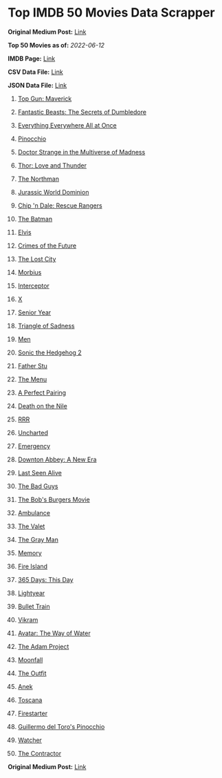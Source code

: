 # Top IMDB 50 Movies Data Scrapper

**Original Medium Post:** [Link](https://medium.com/@nishantsahoo/which-movie-should-i-watch-5c83a3c0f5b1) 

**Top 50 Movies as of:** _2022-06-12_

**IMDB Page:** [Link](http://www.imdb.com/search/title?release_date=2022,2022&title_type=feature)

**CSV Data File:** [Link](/Data/data.csv)

**JSON Data File:** [Link](/Data/data.json)

1. [Top Gun: Maverick](https://www.imdb.com/title/tt1745960/?ref_=adv_li_tt)

2. [Fantastic Beasts: The Secrets of Dumbledore](https://www.imdb.com/title/tt4123432/?ref_=adv_li_tt)

3. [Everything Everywhere All at Once](https://www.imdb.com/title/tt6710474/?ref_=adv_li_tt)

4. [Pinocchio](https://www.imdb.com/title/tt4593060/?ref_=adv_li_tt)

5. [Doctor Strange in the Multiverse of Madness](https://www.imdb.com/title/tt9419884/?ref_=adv_li_tt)

6. [Thor: Love and Thunder](https://www.imdb.com/title/tt10648342/?ref_=adv_li_tt)

7. [The Northman](https://www.imdb.com/title/tt11138512/?ref_=adv_li_tt)

8. [Jurassic World Dominion](https://www.imdb.com/title/tt8041270/?ref_=adv_li_tt)

9. [Chip 'n Dale: Rescue Rangers](https://www.imdb.com/title/tt3513500/?ref_=adv_li_tt)

10. [The Batman](https://www.imdb.com/title/tt1877830/?ref_=adv_li_tt)

11. [Elvis](https://www.imdb.com/title/tt3704428/?ref_=adv_li_tt)

12. [Crimes of the Future](https://www.imdb.com/title/tt14549466/?ref_=adv_li_tt)

13. [The Lost City](https://www.imdb.com/title/tt13320622/?ref_=adv_li_tt)

14. [Morbius](https://www.imdb.com/title/tt5108870/?ref_=adv_li_tt)

15. [Interceptor](https://www.imdb.com/title/tt14174940/?ref_=adv_li_tt)

16. [X](https://www.imdb.com/title/tt13560574/?ref_=adv_li_tt)

17. [Senior Year](https://www.imdb.com/title/tt5315212/?ref_=adv_li_tt)

18. [Triangle of Sadness](https://www.imdb.com/title/tt7322224/?ref_=adv_li_tt)

19. [Men](https://www.imdb.com/title/tt13841850/?ref_=adv_li_tt)

20. [Sonic the Hedgehog 2](https://www.imdb.com/title/tt12412888/?ref_=adv_li_tt)

21. [Father Stu](https://www.imdb.com/title/tt14439896/?ref_=adv_li_tt)

22. [The Menu](https://www.imdb.com/title/tt9764362/?ref_=adv_li_tt)

23. [A Perfect Pairing](https://www.imdb.com/title/tt15215512/?ref_=adv_li_tt)

24. [Death on the Nile](https://www.imdb.com/title/tt7657566/?ref_=adv_li_tt)

25. [RRR](https://www.imdb.com/title/tt8178634/?ref_=adv_li_tt)

26. [Uncharted](https://www.imdb.com/title/tt1464335/?ref_=adv_li_tt)

27. [Emergency](https://www.imdb.com/title/tt13650600/?ref_=adv_li_tt)

28. [Downton Abbey: A New Era](https://www.imdb.com/title/tt11703710/?ref_=adv_li_tt)

29. [Last Seen Alive](https://www.imdb.com/title/tt15004136/?ref_=adv_li_tt)

30. [The Bad Guys](https://www.imdb.com/title/tt8115900/?ref_=adv_li_tt)

31. [The Bob's Burgers Movie](https://www.imdb.com/title/tt7466442/?ref_=adv_li_tt)

32. [Ambulance](https://www.imdb.com/title/tt4998632/?ref_=adv_li_tt)

33. [The Valet](https://www.imdb.com/title/tt4081630/?ref_=adv_li_tt)

34. [The Gray Man](https://www.imdb.com/title/tt1649418/?ref_=adv_li_tt)

35. [Memory](https://www.imdb.com/title/tt11827628/?ref_=adv_li_tt)

36. [Fire Island](https://www.imdb.com/title/tt15218000/?ref_=adv_li_tt)

37. [365 Days: This Day](https://www.imdb.com/title/tt12996154/?ref_=adv_li_tt)

38. [Lightyear](https://www.imdb.com/title/tt10298810/?ref_=adv_li_tt)

39. [Bullet Train](https://www.imdb.com/title/tt12593682/?ref_=adv_li_tt)

40. [Vikram](https://www.imdb.com/title/tt9179430/?ref_=adv_li_tt)

41. [Avatar: The Way of Water](https://www.imdb.com/title/tt1630029/?ref_=adv_li_tt)

42. [The Adam Project](https://www.imdb.com/title/tt2463208/?ref_=adv_li_tt)

43. [Moonfall](https://www.imdb.com/title/tt5834426/?ref_=adv_li_tt)

44. [The Outfit](https://www.imdb.com/title/tt14114802/?ref_=adv_li_tt)

45. [Anek](https://www.imdb.com/title/tt13919802/?ref_=adv_li_tt)

46. [Toscana](https://www.imdb.com/title/tt13276352/?ref_=adv_li_tt)

47. [Firestarter](https://www.imdb.com/title/tt1798632/?ref_=adv_li_tt)

48. [Guillermo del Toro's Pinocchio](https://www.imdb.com/title/tt1488589/?ref_=adv_li_tt)

49. [Watcher](https://www.imdb.com/title/tt12004038/?ref_=adv_li_tt)

50. [The Contractor](https://www.imdb.com/title/tt10323676/?ref_=adv_li_tt)

**Original Medium Post:** [Link](https://medium.com/@nishantsahoo/which-movie-should-i-watch-5c83a3c0f5b1) 
